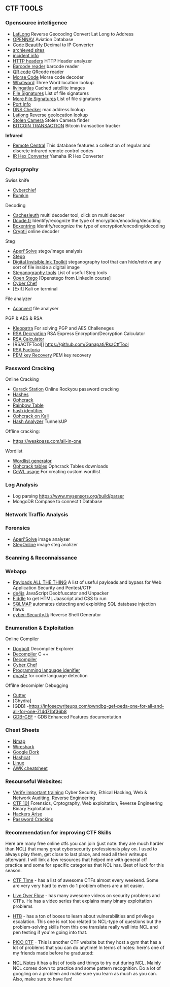 ## CTF TOOLS

### Opensource intelligence

- [LatLong](https://www.latlong.net/Show-Latitude-Longitude.html) Reverse Geocoding Convert Lat Long to Address  
- [OPENNAV](https://opennav.com/) Aviation Database  
- [Code Beautify](https://codebeautify.org/decimal-to-ip-converter) Decimal to IP Converter  
- [archieved sites](https://web.archive.org/)
- [incident info](https://blog.talosintelligence.com/)
- [HTTP headers](https://developer.mozilla.org/en-US/docs/Web/HTTP/Headers) HTTP Header analyzer
- [Barcode reader](https://online-barcode-reader.inliteresearch.com/) barcode reader 
- [QR code](https://merricx.github.io/qrazybox/) QRcode reader
- [Morse Code](https://morsecode.world/international/decoder/audio-decoder-adaptive.html) Morse code decoder
- [Whatword](https://what3words.com/)  Three Word location lookup 
- [livingatlas](https://livingatlas.arcgis.com/wayback/)  Cached satellite images
- [File Signatures](https://en.wikipedia.org/wiki/List_of_file_signatures) List of file signatures  
- [More File Signatures](https://www.garykessler.net/library/file_sigs.html) List of file signatures
- [Port Info](https://www.speedguide.net/ports.php)   
- [DNS Checker](https://dnschecker.org/mac-lookup.php(edited)) mac address lookup
- [Latlong](https://www.latlong.net/Show-Latitude-Longitude.html)  Reverse geolocation lookup
- [Stolen Camera](https://www.stolencamerafinder.com/home?searchType=manual) Stolen Camera finder
- [BITCOIN TRANSACTION](https://blockchair.com/) Bitcoin transaction tracker

**Infrared** 

- [Remote Central](https://www.remotecentral.com/cgi-bin/codes) This database features a collection of regular and discrete infrared remote control codes
- [IR Hex Converter](https://www.yamaha.com/ypab/irhex_converter.asp) Yamaha IR Hex Converter 

### Cyptography

Swiss knife
- [Cyberchief](https://cyberchef.io/)   
- [Rumkin](https://rumkin.com/)  

Decoding  
- [Cachesleuth](https://www.cachesleuth.com/) multi decoder tool, click on multi decoer  
- [Dcode.fr](https://www.dcode.fr/cipher-identifier) Identify/recognize the type of encryption/encoding/decoding  
- [Boxentrinq](https://www.boxentriq.com/code-breaking/cipher-identifier) Identify/recognize the type of encryption/encoding/decoding
- [Cryptii](https://cryptii.com/) online decoder

Steg
- [Aperi'Solve](https://aperisolve.fr/) stego/image analysis
- [Stego](https://passlok.com/stego/)
- [Digital Invisible Ink Toolkit](http://diit.sourceforge.net/) steganography tool that can hide/retrive any sort of file inside a digital image
- [Steganography tools](https://0xrick.github.io/lists/stego/) List of useful Steg tools
- [Open Stego](https://github.com/syvaidya/openstego/releases) [Openstego from Linkedin course]
- [Cyber Chef](https://gchq.github.io/CyberChef/) 
- [Exif] Kali on terminal

File analyzer
- [Aconvert](https://www.aconvert.com/analyze.html) file analyser  

PGP & AES & RSA
- [Kleopatra](https://apps.kde.org/en-gb/kleopatra/) For solving PGP and AES Challeneges  
- [RSA Decryption](https://www.cs.drexel.edu/~jpopyack/Courses/CSP/Fa17/notes/10.1_Cryptography/RSA_Express_EncryptDecrypt_v2.html) RSA Express Encryption/Decryption Calculator
- [RSA Calculator](https://www.cs.drexel.edu/~jpopyack/IntroCS/HW/RSAWorksheet.html) 
- [RSACTFTool[] https://github.com/Ganapati/RsaCtfTool
- [RSA Factoria](http://factordb.com/)
- [PEM key Recovery](https://blog.cryptohack.org/twitter-secrets)  PEM key recovery   

### Password Cracking

Online Cracking

- [Carack Station](https://crackstation.net/) Online Rockyou password cracking
- [Hashes](https://hashes.com/en/decrypt/hash)
- [Ophcrack](https://www.objectif-securite.ch/en/ophcrack)
- [Rainbow Table](http://rainbowtables.it64.com/)
- [hash identifier](https://hashes.com/en/tools/hash_identifier) 
- [Ophcrack on Kali]()  
- [Hash Analyzer](https://www.tunnelsup.com/hash-analyzer/) TunnelsUP

Offline cracking:    

- https://weakpass.com/all-in-one


Wordlist  

- [Wordlist generator](https://github.com/hashcat/maskprocessor)
- [Ophcrack tables](https://ophcrack.sourceforge.io/tables.php) Ophcrack Tables downloads
- [CeWL usage](https://stuffjasondoes.com/2018/07/18/creating-custom-wordlists-for-targeted-attacks-with-cewl/(edited)) For creating custom wordlist

### Log Analysis 

- Log parsing https://www.mysensors.org/build/parser  
- MongoDB Compase to connect t Database  

### Network Traffic Analysis



### Forensics

- [Aperi'Solve](https://www.aperisolve.com/) image analyser  
- [StegOnline](https://stegonline.georgeom.net/upload) image steg analizer  


### Scanning & Reconnaissance  


### Webapp

- [Payloads ALL THE THING](https://github.com/swisskyrepo/PayloadsAllTheThings/blob/a6eac592e1841ccf445775fa46a40eb64f376af5/NoSQL%20Injection/README.md) A list of useful payloads and bypass for Web Application Security and Pentest/CTF  
- [de4js](https://lelinhtinh.github.io/de4js/) JavaScript Deobfuscator and Unpacker  
- [Fiddle](https://jsfiddle.net/) to get HTML Jaascript abd CSS to run  
- [SQLMAP](https://github.com/sqlmapproject/sqlmap) automates  detecting and exploiting SQL database injection flaws  
- [cyber-Security.tk](https://cyber-security.tk/code/reverse-shell-generator/) Reverse Shell Generator


### Enumeration & Exploitation

Online Compiler  

- [Dogbolt](https://dogbolt.org/)  Decompiler Explorer 
- [Decompiler](https://www.onlinegdb.com/online_c++_compiler) C ++  
- [Decompiler](https://www.decompiler.com/)
- [Cyber Chef](https://gchq.github.io/CyberChef/)
- [Programming language idenifier](https://dpaste.com/)
- [dpaste](https://dpaste.com/) for code language detection

Offilne decomipler Debugging

- [Cutter](https://cutter.re/) 
- [Ghydra]
- [GDB] -https://infosecwriteups.com/pwndbg-gef-peda-one-for-all-and-all-for-one-714d71bf36b8
- [GDB-GEF](https://gef.readthedocs.io/en/master/) - GDB Enhanced Features documentation


### Cheat Sheets

- [Nmap]( https://www.stationx.net/nmap-cheat-sheet/)  
- [Wireshark]( https://cyberwarzone.com/wireshark-network-sniffing-cheat-sheet/)  
- [Google Dork]( https://ahrefs.com/blog/google-advanced-search-operators/)  
- [Hashcat](https://cheatsheet.haax.fr/passcracking-hashfiles/hashcat_cheatsheet/)  
- [Linux](https://images.linoxide.com/linux-cheat-sheet.pdf(edited))  
- [AWK cheatsheet](https://www.shortcutfoo.com/app/dojos/awk/cheatsheet)


### Resourseful Websites:

- [Verify important training](https://cyber-security.tk/categories/) Cyber Security, Ethical Hacking, Web & Network Auditing, Reverse Engineering
- [CTF 101](https://ctf101.org/) Forensics, Crptography, Web exploitation, Reverse Engineering Binary Exploitation  
- [Hackers Arise](https://www.hackers-arise.com/web-app-hacking)
- [Password Cracking](https://cryptokait.com/2020/09/02/taking-password-cracking-to-the-next-level/)

### Recommendation for improving CTF Skills

Here are many free online ctfs you can join (just note: they are much harder than NCL) that many great cybersecurity professionals play on. I used to always play them, get close to last place, and read all their writeups afterward. I will link a few resources that helped me with general ctf practice and some for specific categories that NCL has. Best of luck for this season.
	
- [CTF Time](https://ctftime.org/) - has a list of awesome CTFs almost every weekend. Some are very very hard to even do 1 problem others are a bit easier. 
	
- [Live Over Flow](https://www.youtube.com/c/LiveOverflow) - has many awesome videos on security problems and CTFs. He has a video series that explains many binary exploitation problems 
	
- [HTB](https://www.hackthebox.com/) - has a ton of boxes to learn about vulnerabilities and privilege escalation. This one is not too related to NCL-type of questions but the problem-solving skills from this one translate really well into NCL and pen testing if you're going into that.  
	
- [PICO CTF](https://picoctf.org/) - This is another CTF website but they host a gym that has a lot of problems that you can do anytime!  In terms of notes: here's one of my friends made before he graduated: 
	
- [NCL Notes](https://github.com/deviningers/ncl-notes) it has a list of tools and things to try out during NCL. Mainly NCL comes down to practice and some pattern recognition. Do a lot of googling on a problem and make sure you learn as much as you can. Also, make sure to have fun!
 

